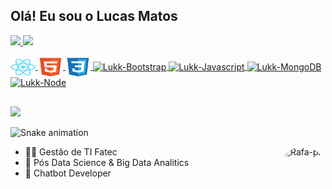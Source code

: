 ## Olá! Eu sou o Lucas Matos

<div align = "centro" >
    <a href="https://github.com/Lukksky">
  <img height="110em" src="https://github-readme-stats.vercel.app/api?username=Lukksky&show_icons=true&theme=merko&include_all_commits=true&count_private=true"/>
  <img height="130em" src="https://github-readme-stats.vercel.app/api/top-langs/?username=Lukksky&layout=compact&langs_count=7&theme=merko"/>
</div>
  
  <div style="display: inline_block"><br>
  <img align="center" alt="Lukk-React" height="30" width="40" src="https://raw.githubusercontent.com/devicons/devicon/master/icons/react/react-original.svg">
  <img align="center" alt="Lukk-HTML" height="30" width="40" src="https://raw.githubusercontent.com/devicons/devicon/master/icons/html5/html5-original.svg">
  <img align="center" alt="Lukk-CSS" height="30" width="40" src="https://raw.githubusercontent.com/devicons/devicon/master/icons/css3/css3-original.svg">
  <img align="center" alt="Lukk-Bootstrap" height="30" width="40" src="https://cdn.jsdelivr.net/gh/devicons/devicon/icons/bootstrap/bootstrap-plain.svg" />
  <img align="center" alt="Lukk-Javascript" height="30" width="40" src="https://cdn.jsdelivr.net/gh/devicons/devicon/icons/javascript/javascript-original.svg" />
  <img align="center" alt="Lukk-MongoDB" height="30" width="40" src="https://cdn.jsdelivr.net/gh/devicons/devicon/icons/mongodb/mongodb-original-wordmark.svg" />
  <img align="center" alt="Lukk-Node" height="50" width="70" src="https://cdn.jsdelivr.net/gh/devicons/devicon/icons/nodejs/nodejs-original-wordmark.svg" />
  </div>
  
  ##
  

 
<div> 
    <a href="https://www.linkedin.com/in/lucas-matos2022" target="_blank"><img src="https://img.shields.io/badge/-LinkedIn-%230077B5?style=for-the-badge&logo=linkedin&logoColor=white" target="_blank"></a> 
 </div>
 
<div>

 
  ![Snake animation](https://github.com/Lukksky/Lukksky/blob/output/github-contribution-grid-snake.svg)
 
</div>

  
  
 <div>   
  <img align="right" alt="Rafa-pic" height="150" style="border-radius:50px;" src="https://i.pinimg.com/564x/7d/ec/9b/7dec9b100fcd454bd00e529248635fdd.jpg">
</div>


- 👨‍🎓 Gestão de TI Fatec
- 🌱 Pós Data Science & Big Data Analitics 
- 👷 Chatbot Developer
    
